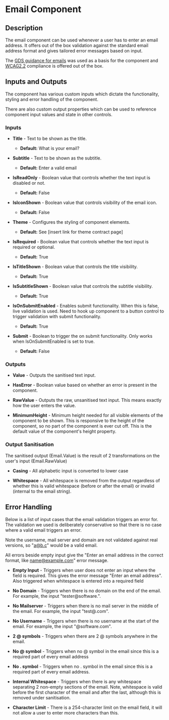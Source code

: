 # Email Component

## Description

The email component can be used whenever a user has to enter an email address. It offers out of the box validation against the standard email address format and gives tailored error messages based on input.

The [GDS guidance for emails](https://design-system.service.gov.uk/patterns/email-addresses/) was used as a basis for the component and [WCAG2.2](https://www.w3.org/WAI/WCAG22/Understanding/) compliance is offered out of the box.

## Inputs and Outputs

The component has various custom inputs which dictate the functionality, styling and error handling of the component. 

There are also custom output properties which can be used to reference component input values and state in other controls. 

### Inputs

- **Title** - Text to be shown as the title.

    - **Default:** What is your email?

- **Subtitle** - Text to be shown as the subtitle.

    - **Default:** Enter a valid email

- **IsReadOnly** - Boolean value that controls whether the text input is disabled or not.

    - **Default:** False

- **IsIconShown** - Boolean value that controls visibility of the email icon.

    - **Default:** False

- **Theme** - Configures the styling of component elements. 

    - **Default:** See [insert link for theme contract page]

- **IsRequired** - Boolean value that controls whether the text input is required or optional.

    - **Default:** True

- **IsTitleShown** - Boolean value that controls the title visibility.

    - **Default:** True

- **IsSubtitleShown** - Boolean value that controls the subtitle visibility.

    - **Default:** True

- **IsOnSubmitEnabled** - Enables submit functionality. When this is false, live validation is used. Need to hook up component to a button control to trigger validation with submit functionality. 

    - **Default:** True

- **Submit** - Boolean to trigger the on submit functionality. Only works when IsOnSubmitEnabled is set to true.

    - **Default:** False

### Outputs

- **Value** - Outputs the sanitised text input.

- **HasError** - Boolean value based on whether an error is present in the component.

- **RawValue** - Outputs the raw, unsanitised text input. This means exactly how the user enters the value.

- **MinimumHeight** - Minimum height needed for all visible elements of the component to be shown. This is responsive to the height of the component, so no part of the component is ever cut off. This is the default value of the component's height property.

### Output Sanitisation

The sanitised output (Email.Value) is the result of 2 transformations on the user's input (Email.RawValue)

- **Casing** - All alphabetic input is converted to lower case

- **Whitespace** - All whitespace is removed from the output regardless of whether this is valid whitespace (before or after the email) or invalid (internal to the email string).

## Error Handling

Below is a list of input cases that the email validation triggers an error for. The validation we used is deliberately conservative so that there is no case where a valid email triggers an error. 

Note the username, mail server and domain are not validated against real versions, so "a@b.c" would be a valid email.

All errors beside empty input give the "Enter an email address in the correct format, like name@example.com" error message.

- **Empty Input** - Triggers when user does not enter an input where the field is required. This gives the error message "Enter an email address". Also triggered when whitespace is entered into a required field

- **No Domain** - Triggers when there is no domain on the end of the email. For example, the input "tester@software.".

- **No Mailserver** - Triggers when there is no mail server in the middle of the email. For example, the input "test@.com".

- **No Username** - Triggers when there is no username at the start of the email. For example, the input "@software.com".

- **2 @ symbols** - Triggers when there are 2 @ symbols anywhere in the email.

- **No @ symbol** - Triggers when no @ symbol in the email since this is a required part of every email address

- **No . symbol** - Triggers when no . symbol in the email since this is a required part of every email address.

- **Internal Whitespace** - Triggers when there is any whitespace separating 2 non-empty sections of the email. Note, whitespace is valid before the first character of the email and after the last, although this is removed under sanitisation.

- **Character Limit** - There is a 254-character limit on the email field, it will not allow a user to enter more characters than this.




